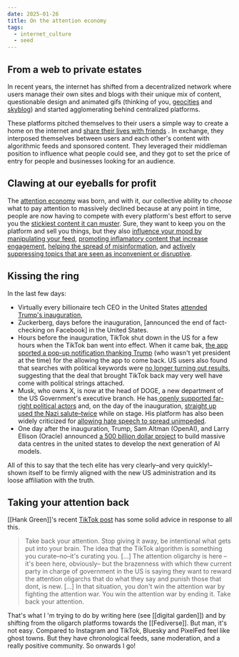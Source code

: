 ```yaml
---
date: 2025-01-26
title: On the attention economy
tags:
  - internet_culture
  - seed
---
```


## From a web to private estates
In recent years, the internet has shifted from a decentralized network where users manage their own sites and blogs with their unique mix of content, questionable design and animated gifs (thinking of you, [geocities](https://geocities.restorativland.org/Hollywood/) and [skyblog](https://www.instagram.com/skyblog_museum/?hl=en)) and started agglomerating behind centralized platforms.

These platforms pitched themselves to their users a simple way to create a home on the internet and [share their lives with friends](https://youtu.be/ZDuyyH60FOg?si=AJcNS1bg9UpmAnxW) . In exchange, they interposed themselves between users and each other's content with algorithmic feeds and sponsored content. They leveraged their middleman position to influence what people could see, and they got to set the price of entry for people and businesses looking for an audience.

## Clawing at our eyeballs for profit
The [attention economy](https://pressbooks.usnh.edu/com743/chapter/the-attention-economy-algorithmic-search/#:~:text=Personalized%20–%20In%20the%20study%20of,Transparency%20Act%20resource%20listed%20below.) was born, and with it, our collective ability to *choose* what to pay attention to massively declined because at any point in time, people are now having to compete with every platform's best effort to serve you the [stickiest content it can muster](https://www.youtube.com/watch?v=nfczi2cI6Cs). Sure, they want to keep you on the platform and sell you things, but they also [influence your mood by manipulating your feed](https://www.pnas.org/doi/full/10.1073/pnas.1320040111),  [promoting inflamatory content that increase engagement](https://www.youtube.com/watch?v=dFFBfw_mz6I),  [helping the spread of misinformation](https://insights.som.yale.edu/insights/how-social-media-rewards-misinformation), and [actively suppressing topics that are seen as inconvenient or  disruptive](https://www.hrw.org/report/2023/12/21/metas-broken-promises/systemic-censorship-palestine-content-instagram-and).

## Kissing the ring
In the last few days:
- Virtually every billionaire tech CEO in the United States [attended Trump's inauguration](https://apnews.com/article/trump-inauguration-tech-billionaires-zuckerberg-musk-wealth-0896bfc3f50d941d62cebc3074267ecd),
- Zuckerberg, days before the inauguration, [announced the end of fact-checking on Facebook] in the United States.
- Hours before the inauguration, TikTok shut down in the US for a few hours when the TikTok ban went into effect. When it came bak, [the app sported a pop-up notification thanking Trump](https://abcnews.go.com/Business/tiktok-restoring-service/story?id=117857636) (who wasn't yet president at the time) for the allowing the app to come back. US users also found that searches with political keywords were [no longer turning out results](https://www.forbes.com/sites/esatdedezade/2025/01/22/tiktok-users-report-anti-trump-content-being-hidden-following-platforms-unbanning/), suggesting that the deal that brought TikTok back may very well have come with political strings attached.
- Musk, who owns X, is now at the head of DOGE, a new department of the US Government's executive branch. He has[ openly supported far-right political actors](https://www.aljazeera.com/news/2024/12/20/elon-musk-backs-germanys-far-right-afd-before-elections) and, on the day of the inauguration, [straight up used the Nazi salute–twice](https://www.theguardian.com/technology/2025/jan/21/the-gesture-speaks-for-itself-germans-divided-over-musks-apparent-nazi-salute) while on stage. His platform has also been widely criticized for [allowing hate speech to spread unimpeded](https://www.theguardian.com/technology/2025/jan/04/elon-musk-x-trump-far-right).
- One day after the inauguration, Trump, Sam Altman (OpenAI), and Larry Ellison (Oracle) announced [a 500 billion dollar project](https://www.youtube.com/watch?v=pe11mJ8mCHU) to build massive data centres in the united states to develop the next generation of AI models.

All of this to say that the tech elite has very clearly–and very quickly!– shown itself to be firmly aligned with the new US administration and its loose affiliation with the truth.  

## Taking your attention back

[[Hank Green]]'s recent [TikTok post](https://www.tiktok.com/@hankgreen1/video/7462834976497601822) has some solid advice in response to all this.

> Take back your attention. Stop giving it away, be intentional what gets put into your brain. The idea that the TikTok algorithm is something you curate–no–it's curating you. \[...\] The attention oligarchy is here – it's been here, obviously– but the brazenness with which thew current party in charge of government in the US is saying they want to reward the attention oligarchs that do what they say and punish those that dont, is new. \[...\] In that situation, you don't win the attention war by fighting the attention war. You win the attention war by ending it. Take back your attention.

That's what I 'm trying to do by writing here (see [[digital garden]]) and by shifting from the oligarch platforms towards the [[Fediverse]]. But man, it's not easy. Compared to Instagram and TikTok, Bluesky and PixelFed feel like ghost towns. But they have chronological feeds, sane moderation, and a really positive community. So onwards I go!
